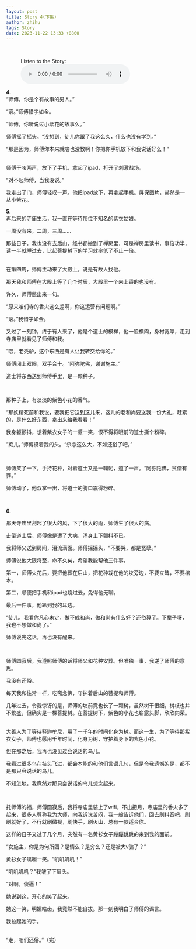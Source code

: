```yaml
---
layout: post
title: Story 4(下集)
author: zhihu
tags: Story
date: 2023-11-22 13:33 +0800
---
```


<br>

<figure>
  <figcaption>Listen to the Story:</figcaption>
  <audio controls src="/ttsmaker-file-2023-11-21-17-25-36.mp3">
    <a href="/ttsmaker-file-2023-11-21-17-25-36.mp3"> Download audio </a>
  </audio>
</figure>


**4.**
<br>
“师傅，你是个有故事的男人。”

“滚。”师傅惜字如金。

“师傅，你听说过小紫花的故事么。”

师傅摇了摇头。“没想到，徒儿你跟了我这么久，什么也没有学到。”

“那是因为，师傅你本来就啥也没教啊！你把你手机放下和我说话好么！”


<br>
师傅干咳两声，放下了手机，拿起了ipad，打开了刺激战场。

“对不起师傅，当我没说。”

我走出了门，师傅轻叹一声。他把ipad放下，再拿起手机。屏保图片，赫然是一丛小紫花。



**5.**
<br>
再后来的寺庙生活，我一直在等待那位不知名的紫衣姑娘。

一周没有来，二周，三周……

那些日子，我也没有去后山，经书都搬到了禅房里，可是禅房里读书，事倍功半，读一半就睡过去，比起菩提树下的学习效率低了不止一倍。


<br>
在第四周，师傅主动来了大殿上，说是有故人找他。

那天我和师傅在大殿上等了几个时辰，大殿里一个来上香的也没有。

许久，师傅憋出来一句。

“原来咱们寺的香火这么差啊，你这运营有问题啊。”

“滚。”我惜字如金。

又过了一刻钟，终于有人来了，他是个道士的模样，他一脸横肉，身材宽厚，走到寺庙里就看见了师傅和我。

“喂，老秃驴，这个东西是有人让我转交给你的。”

师傅闭上双眼，双手合十。“阿弥陀佛，谢谢施主。”

道士将东西送到师傅手里，是一颗种子。

<br>

那种子上，有淡淡的紫色小花的香气。

“那妖精死前和我说，要我把它送到这儿来，这儿的老和尚要送我一份大礼，赶紧的，是什么好东西，拿出来给我看看！”

我身躯颤抖，想着紫衣女子的一颦一笑，恨不得将眼前的道士撕个粉碎。

“痴儿。”师傅摸着我的头。“杀念这么大，不如还俗了吧。”

<br>

师傅笑了一下，手持花种，对着道士又是一鞠躬，道了一声。“阿弥陀佛，贫僧有罪。”

师傅动了，他双掌一出，将道士的胸口震得粉碎。

<br>

**6.**


那天寺庙里刮起了很大的风，下了很大的雨，师傅生了很大的病。

击倒道士后，师傅像是遭了大病，浑身上下颤抖不已。

我将师父送到房间，泪流满面。师傅摇摇头，“不要哭，都是冤孽。”

师傅说他大限将至，命不久矣，希望我能帮他三件事。

第一，师傅火花后，要把他葬在后山，把花种栽在他的坟旁边，不要立碑，不要棺木。

第二，顺便把手机和ipad也烧过去，免得他无聊。

最后一件事，他趴到我的耳边。

“徒儿，我看你凡心未定，做不成和尚，做和尚有什么好？还俗算了。下辈子呀，我也不想做和尚了。”

师傅说完这话，再也没有醒来。

<br>

师傅圆寂后，我遵照师傅的话将师父和花种安葬。但唯独一事，我逆了师傅的意思。

我没有还俗。

每天我和往常一样，吃斋念佛，守护着后山的菩提和师傅。

几年过去，令我惊讶的是，师傅的坟前竟也长了一颗树，虽然树干很细，树枝也并不繁盛，但确实是一棵菩提树。在菩提树下，紫色的小花也崭露头脚，欣欣向荣。


<br>
大善人为了等待释迦牟尼，用了一千年的时间化身为树。而这一生，为了等待那紫衣女子，师傅也愿用千年时间，化身为树，守护着身下的紫色小花。



但在那之后，我再也没见过会说话的鸟儿。

我看过很多鸟在枝头飞过，都会本能的和他们言语几句，但是令我遗憾的是，都不是那只会说话的鸟儿。

不知怎地，我竟然对那只会说话的鸟儿想念起来。

<br>

托师傅的福，师傅圆寂后，我将寺庙里装上了wifi，不出把月，寺庙里的香火多了起来，很多人尊称我为大师，向我诉说苦闷，我一般告诉他们，回去刷抖音吧，刷刷就好了，不行就刷微视，刷快手，刷火山，总有一款适合你。

这样的日子又过了几个月，突然有一名黄衫女子蹦蹦跳跳的来到我的面前。

“女施主，你是为何所困？是情么？是穷么？还是被大v骗了？”

黄衫女子噗嗤一笑。“叽叽叽叽！”

“叽叽叽叽？”我皱了下眉头。

“对啊，傻逼！”

她说到这，开心的笑了起来。

她这一笑，明媚皓齿，我竟然不能自拔。那一刻我明白了师傅的谒言。

我拉起她的手。


<br>
“走，咱们还俗。”（完）
